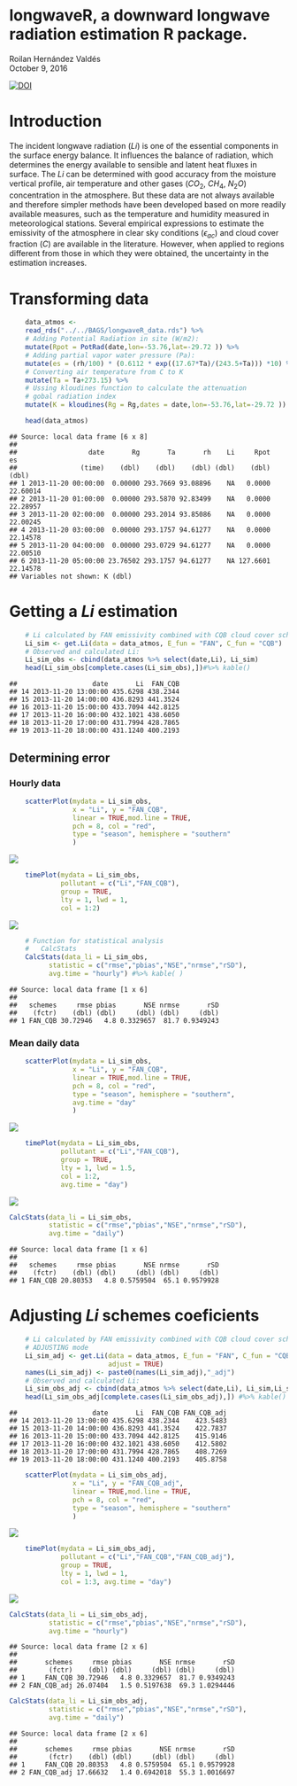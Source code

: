 # longwaveR, a downward longwave radiation estimation R package.
Roilan Hernández Valdés  
October 9, 2016  

[![DOI](https://zenodo.org/badge/67534590.svg)](https://zenodo.org/badge/latestdoi/67534590)

# Introduction

The incident longwave radiation (*Li*) is one of the essential components in the surface energy balance. It influences the balance of radiation, which determines the energy available to sensible and latent heat fluxes in surface. The *Li* can be determined with good accuracy from the moisture vertical profile, air temperature and other gases ($CO_2$, $CH_4$, $N_2O$) concentration in the atmosphere. But these data are not always available and therefore simpler methods have been developed based on more readily available measures, such as the temperature and humidity measured in meteorological stations. Several empirical expressions to estimate the emissivity of the atmosphere in clear sky conditions ($\epsilon_{ac}$) and cloud cover fraction ($C$) are available in the literature. However, when applied to regions different from those in which they were obtained, the uncertainty in the estimation increases.







# Transforming data


```r
    data_atmos <- 
    read_rds("../../BAGS/longwaveR_data.rds") %>%
    # Adding Potential Radiation in site (W/m2):
    mutate(Rpot = PotRad(date,lon=-53.76,lat=-29.72 )) %>%
    # Adding partial vapor water pressure (Pa):
    mutate(es = (rh/100) * (0.6112 * exp((17.67*Ta)/(243.5+Ta))) *10) %>%
    # Converting air temperature from C to K
    mutate(Ta = Ta+273.15) %>%
    # Ussing kloudines function to calculate the attenuation 
    # gobal radiation index 
    mutate(K = kloudines(Rg = Rg,dates = date,lon=-53.76,lat=-29.72 ))

    head(data_atmos) 
```

```
## Source: local data frame [6 x 8]
## 
##                  date       Rg       Ta       rh    Li     Rpot       es
##                (time)    (dbl)    (dbl)    (dbl) (dbl)    (dbl)    (dbl)
## 1 2013-11-20 00:00:00  0.00000 293.7669 93.08896    NA   0.0000 22.60014
## 2 2013-11-20 01:00:00  0.00000 293.5870 92.83499    NA   0.0000 22.28957
## 3 2013-11-20 02:00:00  0.00000 293.2014 93.85086    NA   0.0000 22.00245
## 4 2013-11-20 03:00:00  0.00000 293.1757 94.61277    NA   0.0000 22.14578
## 5 2013-11-20 04:00:00  0.00000 293.0729 94.61277    NA   0.0000 22.00510
## 6 2013-11-20 05:00:00 23.76502 293.1757 94.61277    NA 127.6601 22.14578
## Variables not shown: K (dbl)
```

# Getting a *Li* estimation


```r
    # Li calculated by FAN emissivity combined with CQB cloud cover scheme
    Li_sim <- get.Li(data = data_atmos, E_fun = "FAN", C_fun = "CQB") 
    # Observed and calculated Li:
    Li_sim_obs <- cbind(data_atmos %>% select(date,Li), Li_sim)
    head(Li_sim_obs[complete.cases(Li_sim_obs),])#%>% kable()
```

```
##                   date       Li  FAN_CQB
## 14 2013-11-20 13:00:00 435.6298 438.2344
## 15 2013-11-20 14:00:00 436.8293 441.3524
## 16 2013-11-20 15:00:00 433.7094 442.8125
## 17 2013-11-20 16:00:00 432.1021 438.6050
## 18 2013-11-20 17:00:00 431.7994 428.7865
## 19 2013-11-20 18:00:00 431.1240 400.2193
```

## Determining error

### Hourly data



```r
    scatterPlot(mydata = Li_sim_obs,
                x = "Li", y = "FAN_CQB",
                linear = TRUE,mod.line = TRUE,
                pch = 8, col = "red",
                type = "season", hemisphere = "southern"
                )
```

<img src="README_files/figure-html/unnamed-chunk-4-1.png" style="display: block; margin: auto;" />


```r
    timePlot(mydata = Li_sim_obs,
             pollutant = c("Li","FAN_CQB"), 
             group = TRUE, 
             lty = 1, lwd = 1, 
             col = 1:2)
```

<img src="README_files/figure-html/unnamed-chunk-5-1.png" style="display: block; margin: auto;" />


```r
    # Function for statistical analysis
    #   CalcStats
    CalcStats(data_li = Li_sim_obs,
          statistic = c("rmse","pbias","NSE","nrmse","rSD"),
          avg.time = "hourly") #%>% kable( )
```

```
## Source: local data frame [1 x 6]
## 
##   schemes     rmse pbias       NSE nrmse       rSD
##    (fctr)    (dbl) (dbl)     (dbl) (dbl)     (dbl)
## 1 FAN_CQB 30.72946   4.8 0.3329657  81.7 0.9349243
```

### Mean daily data


```r
    scatterPlot(mydata = Li_sim_obs,
                x = "Li", y = "FAN_CQB",
                linear = TRUE,mod.line = TRUE,
                pch = 8, col = "red",
                type = "season", hemisphere = "southern",
                avg.time = "day"
                )
```

<img src="README_files/figure-html/unnamed-chunk-7-1.png" style="display: block; margin: auto;" />



```r
    timePlot(mydata = Li_sim_obs,
             pollutant = c("Li","FAN_CQB"), 
             group = TRUE, 
             lty = 1, lwd = 1.5, 
             col = 1:2,
             avg.time = "day")
```

<img src="README_files/figure-html/unnamed-chunk-8-1.png" style="display: block; margin: auto;" />


```r
CalcStats(data_li = Li_sim_obs,
          statistic = c("rmse","pbias","NSE","nrmse","rSD"),
          avg.time = "daily") 
```

```
## Source: local data frame [1 x 6]
## 
##   schemes     rmse pbias       NSE nrmse       rSD
##    (fctr)    (dbl) (dbl)     (dbl) (dbl)     (dbl)
## 1 FAN_CQB 20.80353   4.8 0.5759504  65.1 0.9579928
```

# Adjusting *Li* schemes coeficients


```r
    # Li calculated by FAN emissivity combined with CQB cloud cover scheme
    # ADJUSTING mode
    Li_sim_adj <- get.Li(data = data_atmos, E_fun = "FAN", C_fun = "CQB",
                         adjust = TRUE)
    names(Li_sim_adj) <- paste0(names(Li_sim_adj),"_adj")
    # Observed and calculated Li:
    Li_sim_obs_adj <- cbind(data_atmos %>% select(date,Li), Li_sim,Li_sim_adj)
    head(Li_sim_obs_adj[complete.cases(Li_sim_obs_adj),]) #%>% kable()
```

```
##                   date       Li  FAN_CQB FAN_CQB_adj
## 14 2013-11-20 13:00:00 435.6298 438.2344    423.5483
## 15 2013-11-20 14:00:00 436.8293 441.3524    422.7837
## 16 2013-11-20 15:00:00 433.7094 442.8125    415.9146
## 17 2013-11-20 16:00:00 432.1021 438.6050    412.5802
## 18 2013-11-20 17:00:00 431.7994 428.7865    408.7269
## 19 2013-11-20 18:00:00 431.1240 400.2193    405.8758
```



```r
    scatterPlot(mydata = Li_sim_obs_adj,
                x = "Li", y = "FAN_CQB_adj",
                linear = TRUE,mod.line = TRUE,
                pch = 8, col = "red",
                type = "season", hemisphere = "southern"
                )
```

<img src="README_files/figure-html/unnamed-chunk-11-1.png" style="display: block; margin: auto;" />



```r
    timePlot(mydata = Li_sim_obs_adj,
             pollutant = c("Li","FAN_CQB","FAN_CQB_adj"), 
             group = TRUE, 
             lty = 1, lwd = 1, 
             col = 1:3, avg.time = "day")
```

<img src="README_files/figure-html/unnamed-chunk-12-1.png" style="display: block; margin: auto;" />


```r
CalcStats(data_li = Li_sim_obs_adj,
          statistic = c("rmse","pbias","NSE","nrmse","rSD"),
          avg.time = "hourly") 
```

```
## Source: local data frame [2 x 6]
## 
##       schemes     rmse pbias       NSE nrmse       rSD
##        (fctr)    (dbl) (dbl)     (dbl) (dbl)     (dbl)
## 1     FAN_CQB 30.72946   4.8 0.3329657  81.7 0.9349243
## 2 FAN_CQB_adj 26.07404   1.5 0.5197638  69.3 1.0294446
```

```r
CalcStats(data_li = Li_sim_obs_adj,
          statistic = c("rmse","pbias","NSE","nrmse","rSD"),
          avg.time = "daily") 
```

```
## Source: local data frame [2 x 6]
## 
##       schemes     rmse pbias       NSE nrmse       rSD
##        (fctr)    (dbl) (dbl)     (dbl) (dbl)     (dbl)
## 1     FAN_CQB 20.80353   4.8 0.5759504  65.1 0.9579928
## 2 FAN_CQB_adj 17.66632   1.4 0.6942018  55.3 1.0016697
```
































